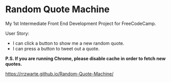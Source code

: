 <h1>Random Quote Machine</h1>
<p>My 1st Intermediate Front End Development Project for FreeCodeCamp.</p>

User Story:
- I can click a button to show me a new random quote.
- I can press a button to tweet out a quote.

<b>P.S. If you are running Chrome, please disable cache in order to fetch new quotes.</b>

https://rrzwarte.github.io/Random-Quote-Machine/
